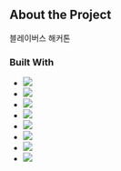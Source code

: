 ## About the Project
블레이버스 해커톤

### Built With

- <img src="https://img.shields.io/badge/React-61DAFB?style=for-the-badge&logo=React&logoColor=white">
- <img src="https://img.shields.io/badge/Tailwindcss-06B6D4?style=for-the-badge&logo=Tailwindcss&logoColor=white">
- <img src="https://img.shields.io/badge/shadcn/ui-000000?style=for-the-badge&logo=Shadcnui&logoColor=white">
- <img src="https://img.shields.io/badge/Python-3776AB?style=for-the-badge&logo=Python&logoColor=white">
- <img src="https://img.shields.io/badge/Fastapi-009688?style=for-the-badge&logo=FastAPI&logoColor=white">
- <img src="https://img.shields.io/badge/Vercel-000000?style=for-the-badge&logo=Vercel&logoColor=white">
- <img src="https://img.shields.io/badge/Amazon EC2-FF9900?style=for-the-badge&logo=Amazon EC2&logoColor=white">
- <img src="https://img.shields.io/badge/Mongodb-47A248?style=for-the-badge&logo=Mongodb&logoColor=white">
